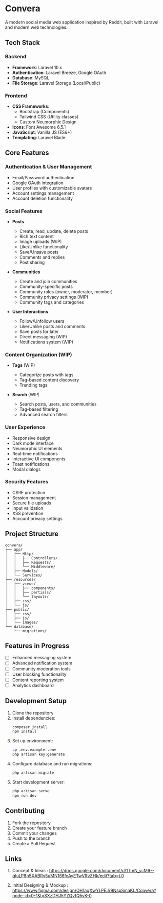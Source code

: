 # Convera

A modern social media web application inspired by Reddit, built with Laravel and modern web technologies.

## Tech Stack

### Backend

-   **Framework**: Laravel 10.x
-   **Authentication**: Laravel Breeze, Google OAuth
-   **Database**: MySQL
-   **File Storage**: Laravel Storage (Local/Public)

### Frontend

-   **CSS Frameworks**:
    -   Bootstrap (Components)
    -   Tailwind CSS (Utility classes)
    -   Custom Neumorphic Design
-   **Icons**: Font Awesome 6.5.1
-   **JavaScript**: Vanilla JS (ES6+)
-   **Templating**: Laravel Blade

## Core Features

### Authentication & User Management

-   Email/Password authentication
-   Google OAuth integration
-   User profiles with customizable avatars
-   Account settings management
-   Account deletion functionality

### Social Features

-   **Posts**

    -   Create, read, update, delete posts
    -   Rich text content
    -   Image uploads (WIP)
    -   Like/Unlike functionality
    -   Save/Unsave posts
    -   Comments and replies
    -   Post sharing

-   **Communities**

    -   Create and join communities
    -   Community-specific posts 
    -   Community roles (owner, moderator, member)
    -   Community privacy settings (WIP)
    -   Community tags and categories

-   **User Interactions**
    -   Follow/Unfollow users
    -   Like/Unlike posts and comments
    -   Save posts for later
    -   Direct messaging (WIP)
    -   Notifications system (WIP)

### Content Organization (WIP)

-   **Tags** (WIP)

    -   Categorize posts with tags
    -   Tag-based content discovery
    -   Trending tags

-   **Search** (WIP)
    -   Search posts, users, and communities
    -   Tag-based filtering
    -   Advanced search filters

### User Experience

-   Responsive design
-   Dark mode interface
-   Neumorphic UI elements
-   Real-time notifications
-   Interactive UI components
-   Toast notifications
-   Modal dialogs

### Security Features

-   CSRF protection
-   Session management
-   Secure file uploads
-   Input validation
-   XSS prevention
-   Account privacy settings

## Project Structure

```
convera/
├── app/
│   ├── Http/
│   │   ├── Controllers/
│   │   ├── Requests/
│   │   └── Middleware/
│   ├── Models/
│   └── Services/
├── resources/
│   ├── views/
│   │   ├── components/
│   │   ├── partials/
│   │   └── layouts/
│   ├── css/
│   └── js/
├── public/
│   ├── css/
│   ├── js/
│   └── images/
└── database/
    └── migrations/
```

## Features in Progress

-   [ ] Enhanced messaging system
-   [ ] Advanced notification system
-   [ ] Community moderation tools
-   [ ] User blocking functionality
-   [ ] Content reporting system
-   [ ] Analytics dashboard

## Development Setup

1. Clone the repository
2. Install dependencies:
    ```bash
    composer install
    npm install
    ```
3. Set up environment:
    ```bash
    cp .env.example .env
    php artisan key:generate
    ```
4. Configure database and run migrations:
    ```bash
    php artisan migrate
    ```
5. Start development server:
    ```bash
    php artisan serve
    npm run dev
    ```

## Contributing

1. Fork the repository
2. Create your feature branch
3. Commit your changes
4. Push to the branch
5. Create a Pull Request

## Links

1. Concept & Ideas : https://docs.google.com/document/d/1TmN_vcM6--qIuLP8n5XABRv5uMN166fcAyETwVRvZHk/edit?tab=t.0

2. Initial Designing & Mockup : https://www.figma.com/design/OH1agXwYLPEJr9NspSmaKL/Convera?node-id=0-1&t=SXzDHJ5YZQvfQ5vK-0
